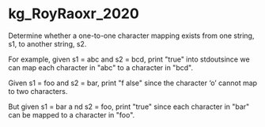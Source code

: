 # kg_RoyRaoxr_2020
Determine whether a one-to-one character mapping exists from one string, s1, to another string, s2.  

For example, given ​s1 = abc​ and ​s2 = bcd,​ print "​true" into stdout​ since we can map each character in "abc" to a character in "bcd".  

Given ​s1 = foo​ and ​s2 = bar,​ print "f​ alse"​ since the character ‘o’ cannot map to two characters. 

But given ​s1 = bar a​ nd ​s2 = foo​, print "true​"​ since each character in "bar" can be mapped to a
character in "foo".
